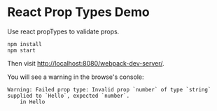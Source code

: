 React Prop Types Demo
======================

Use react propTypes to validate props.

```
npm install
npm start
```

Then visit <http://localhost:8080/webpack-dev-server/>.

You will see a warning in the browse's console:

```
Warning: Failed prop type: Invalid prop `number` of type `string` supplied to `Hello`, expected `number`.
    in Hello
```